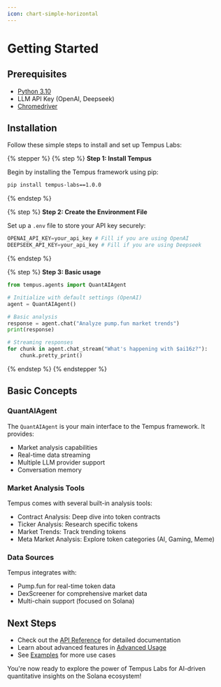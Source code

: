 ```yaml
---
icon: chart-simple-horizontal
---
```


# Getting Started

## Prerequisites

* [Python 3.10](https://www.python.org/)
* LLM API Key (OpenAI, Deepseek)
* [Chromedriver](https://developer.chrome.com/docs/chromedriver/downloads)

## Installation

Follow these simple steps to install and set up Tempus Labs:

{% stepper %}
{% step %}
**Step 1: Install Tempus**

Begin by installing the Tempus framework using pip:

```bash
pip install tempus-labs==1.0.0
```
{% endstep %}

{% step %}
**Step 2: Create the Environment File**

Set up a `.env` file to store your API key securely:

```python
OPENAI_API_KEY=your_api_key # Fill if you are using OpenAI
DEEPSEEK_API_KEY=your_api_key # Fill if you are using Deepseek
```
{% endstep %}

{% step %}
**Step 3: Basic usage**

```python
from tempus.agents import QuantAIAgent

# Initialize with default settings (OpenAI)
agent = QuantAIAgent()

# Basic analysis
response = agent.chat("Analyze pump.fun market trends")
print(response)

# Streaming responses
for chunk in agent.chat_stream("What's happening with $ai16z?"):
    chunk.pretty_print()
```
{% endstep %}
{% endstepper %}

## Basic Concepts

### QuantAIAgent

The `QuantAIAgent` is your main interface to the Tempus framework. It provides:

* Market analysis capabilities
* Real-time data streaming
* Multiple LLM provider support
* Conversation memory

### Market Analysis Tools

Tempus comes with several built-in analysis tools:

* Contract Analysis: Deep dive into token contracts
* Ticker Analysis: Research specific tokens
* Market Trends: Track trending tokens
* Meta Market Analysis: Explore token categories (AI, Gaming, Meme)

### Data Sources

Tempus integrates with:

* Pump.fun for real-time token data
* DexScreener for comprehensive market data
* Multi-chain support (focused on Solana)

## Next Steps

* Check out the [API Reference](api-references/api-references.md) for detailed documentation
* Learn about advanced features in [Advanced Usage](usages/advanced-usage.md)
* See [Examples](usages/examples.md) for more use cases

You're now ready to explore the power of Tempus Labs for AI-driven quantitative insights on the Solana ecosystem!
